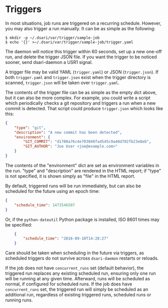 # Triggers

In most situations, job runs are triggered on a recurring schedule.
However, you may also trigger a run manually.
It can be as simple as the following:

    $ mkdir -p ~/.dsari/var/trigger/sample-job
    $ echo '{}' >~/.dsari/var/trigger/sample-job/trigger.yaml

The daemon will notice this trigger within 60 seconds, set up a new one-off run, and delete the trigger JSON file.
If you want the trigger to be noticed sooner, send dsari-daemon a USR1 signal.

A trigger file may be valid YAML (`trigger.yaml`) or JSON (`trigger.json`).
If both `trigger.yaml` and `trigger.json` exist when the trigger directory is scanned, `trigger.json` will be taken over `trigger.yaml`.

The contents of the trigger file can be as simple as the empty dict above, but it can also be more complex.
For example, you could write a script which periodically checks a git repository and triggers a run when a new commit is detected.
That script could produce `trigger.json` which looks like this:

```json
{
    "type": "git",
    "description": "A new commit has been detected",
    "environment": {
        "GIT_COMMIT": "d1700a76c4e703040fa4545c9a40d702fb23e8eb",
        "GIT_AUTHOR": "Joe User <joe@example.com>"
    }
}
```

The contents of the "environment" dict are set as environment variables in the run.
"type" and "description" are rendered in the HTML report; if "type" is not specified, it is shown simply as "file" in the HTML report.

By default, triggered runs will be run immediately, but can also be scheduled for the future using an epoch time:

```json
{
    "schedule_time": 1473546507
}
```

Or, if the `python-dateutil` Python package is installed, ISO 8601 times may be specified:

```json
    {
        "schedule_time": "2016-09-10T14:28:27"
    }
```

Care should be taken when scheduling in the future via triggers, as scheduled triggers do not survive across `dsari-daemon` restarts or reloads.

If the job does not have `concurrent_runs` set (default behavior), the triggered run replaces any existing scheduled run, ensuring only one run will be running at any given time.
Afterward, runs will be scheduled as normal, if configured for scheduled runs.
If the job does have `concurrent_runs` set, the triggered run will simply be scheduled as an additional run, regardless of existing triggered runs, scheduled runs or running runs.
